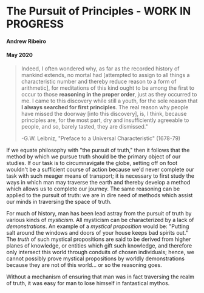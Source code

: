 # The Pursuit of Principles - WORK IN PROGRESS
#### Andrew Ribeiro 
#### May 2020

> Indeed, I often wondered why, as far as the recorded history of mankind extends, no mortal had [attempted to assign to all things a characteristic number and thereby reduce reason to a form of arithmetic], for meditations of this kind ought to be among the first to occur to those **reasoning in the proper order**, just as they occurred to me. I came to this discovery while still a youth, for the sole reason that **I always searched for first principles**. The real reason why people have missed the doorway [into this discovery], is, I think, because principles are, for the most part, dry and insufficiently agreeable to people, and so, barely tasted, they are dismissed." 
>
>-G.W. Leibniz, "Preface to a Universal Characteristic" (1678-79)

If we equate philosophy with "the pursuit of truth," then it follows that the method by which we pursue truth should be the primary object of our studies. If our task is to circumnavigate the globe, setting off on foot wouldn't be a sufficient course of action because we'd never complete our task with such meager means of transport; it is necessary to first study the ways in which man may traverse the earth and thereby develop a method which allows us to complete our journey. The same reasoning can be applied to the pursuit of truth: we are in dire need of methods which assist our minds in traversing the space of truth.

For much of history, man has been lead astray from the pursuit of truth by various kinds of *mysticism*. All mysticism can be characterized by a lack of *demonstrations*. An example of a *mystical proposition* would be: "Putting salt around the windows and doors of your house keeps bad spirits out." The *truth* of such mystical propositions are said to be derived from higher planes of knowledge, or entities which gift such knowledge, and therefore only intersect this world through conduits of chosen individuals; hence, we cannot possibly prove mystical propositions by worldly demonstrations because they are not of this world... or so the reasoning goes.

Without a mechanism of ensuring that man was in fact traversing the realm of truth, it was easy for man to lose himself in fantastical mythos. 